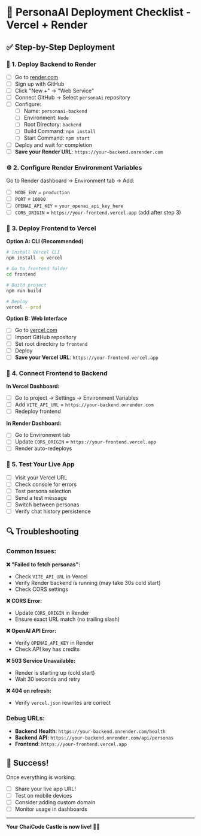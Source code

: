 # 🚀 PersonaAI Deployment Checklist - Vercel + Render

## ✅ Step-by-Step Deployment

### 🎨 **1. Deploy Backend to Render**
- [ ] Go to [render.com](https://render.com)
- [ ] Sign up with GitHub
- [ ] Click "New +" → "Web Service"
- [ ] Connect GitHub → Select `personaAi` repository
- [ ] Configure:
  - [ ] Name: `personaai-backend`
  - [ ] Environment: `Node`
  - [ ] Root Directory: `backend`
  - [ ] Build Command: `npm install`
  - [ ] Start Command: `npm start`
- [ ] Deploy and wait for completion
- [ ] **Save your Render URL**: `https://your-backend.onrender.com`

### ⚙️ **2. Configure Render Environment Variables**
Go to Render dashboard → Environment tab → Add:
- [ ] `NODE_ENV` = `production`
- [ ] `PORT` = `10000`
- [ ] `OPENAI_API_KEY` = `your_openai_api_key_here`
- [ ] `CORS_ORIGIN` = `https://your-frontend.vercel.app` (add after step 3)

### 🚀 **3. Deploy Frontend to Vercel**

**Option A: CLI (Recommended)**
```bash
# Install Vercel CLI
npm install -g vercel

# Go to frontend folder
cd frontend

# Build project
npm run build

# Deploy
vercel --prod
```

**Option B: Web Interface**
- [ ] Go to [vercel.com](https://vercel.com)
- [ ] Import GitHub repository
- [ ] Set root directory to `frontend`
- [ ] Deploy
- [ ] **Save your Vercel URL**: `https://your-frontend.vercel.app`

### 🔗 **4. Connect Frontend to Backend**

**In Vercel Dashboard:**
- [ ] Go to project → Settings → Environment Variables
- [ ] Add `VITE_API_URL` = `https://your-backend.onrender.com`
- [ ] Redeploy frontend

**In Render Dashboard:**
- [ ] Go to Environment tab
- [ ] Update `CORS_ORIGIN` = `https://your-frontend.vercel.app`
- [ ] Render auto-redeploys

### 🧪 **5. Test Your Live App**
- [ ] Visit your Vercel URL
- [ ] Check console for errors
- [ ] Test persona selection
- [ ] Send a test message
- [ ] Switch between personas
- [ ] Verify chat history persistence

## 🔍 **Troubleshooting**

### Common Issues:

**❌ "Failed to fetch personas":**
- Check `VITE_API_URL` in Vercel
- Verify Render backend is running (may take 30s cold start)
- Check CORS settings

**❌ CORS Error:**
- Update `CORS_ORIGIN` in Render
- Ensure exact URL match (no trailing slash)

**❌ OpenAI API Error:**
- Verify `OPENAI_API_KEY` in Render
- Check API key has credits

**❌ 503 Service Unavailable:**
- Render is starting up (cold start)
- Wait 30 seconds and retry

**❌ 404 on refresh:**
- Verify `vercel.json` rewrites are correct

### Debug URLs:
- **Backend Health**: `https://your-backend.onrender.com/health`
- **Backend API**: `https://your-backend.onrender.com/api/personas`
- **Frontend**: `https://your-frontend.vercel.app`

## 🎉 **Success!**

Once everything is working:
- [ ] Share your live app URL!
- [ ] Test on mobile devices
- [ ] Consider adding custom domain
- [ ] Monitor usage in dashboards

---

**Your ChaiCode Castle is now live! 🏰✨**